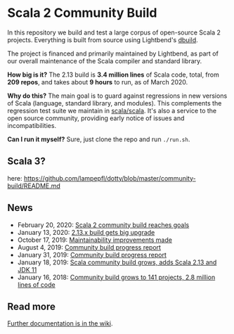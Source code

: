 # Scala 2 Community Build

In this repository we build and test a large corpus of open-source Scala 2 projects.
Everything is built from source using Lightbend's [dbuild](https://github.com/lightbend/dbuild).

The project is financed and primarily maintained by Lightbend, as part
of our overall maintenance of the Scala compiler and standard library.

**How big is it?**
The 2.13 build is **3.4 million lines** of Scala code, total,
from **209 repos**, and takes about **9 hours** to run,
as of March 2020.

**Why do this?** The main goal is to guard against regressions in new
versions of Scala (language, standard library, and modules). This complements
the regression test suite we maintain in [scala/scala](https://github.com/scala/scala).
It's also a service to the open source community, providing early notice of
issues and incompatibilities.

**Can I run it myself?** Sure, just clone the repo and run `./run.sh`.

## Scala 3?

here: https://github.com/lampepfl/dotty/blob/master/community-build/README.md

## News

* February 20, 2020: [Scala 2 community build reaches goals](https://www.scala-lang.org/2020/02/20/community-build.html)
* January 13, 2020: [2.13.x build gets big upgrade](https://contributors.scala-lang.org/t/community-build-progress-report-august-2019/3573/9)
* October 17, 2019: [Maintainability improvements made](https://contributors.scala-lang.org/t/community-build-progress-report-august-2019/3573/8)
* August 4, 2019: [Community build progress report](https://contributors.scala-lang.org/t/community-build-progress-report-august-2019/3573/6)
* January 31, 2019: [Community build progress report](https://contributors.scala-lang.org/t/community-build-progress-report/2792)
* January 18, 2019: [Scala community build grows, adds Scala 2.13 and JDK 11](https://www.scala-lang.org/2019/01/18/community-build.html)
* January 16, 2018: [Community build grows to 141 projects, 2.8 million lines of code](http://scala-lang.org/2018/01/16/community-build-growth.html)

## Read more

[Further documentation is in the wiki](https://github.com/scala/community-builds/wiki).
